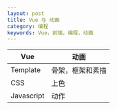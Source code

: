 ```yaml
---
layout: post
title: Vue 与 动画
category: 编程
keywords: Vue，前端，编程，动画
---
```




  Vue           | 动画             
-------------| -------------
 Template      | 骨架，框架和素描 
 CSS           | 上色             
Javascript    | 动作             

